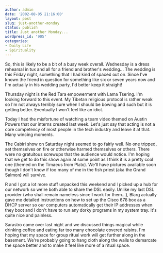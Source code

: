 ```yaml
---
author: admin
date: '2002-08-05 21:16:00'
layout: post
slug: just-another-monday
status: publish
title: Just another Monday...
wordpress_id: '905'
categories:
- Daily Life
- Spirituality
---
```

So, this is likely to be a bit of a busy week overall. Wednesday is a dress rehearsal in tux and all for a friend and brother's wedding... The wedding is this Friday night, something that I had kind of spaced out on. Since I've known the friend in question for something like six or seven years now and I'm actually in his wedding party, I'd better keep it straight!

Thursday night is the Red Tara empowerment with Lama Tsering. I'm looking forward to this event. My Tibetan religious protocol is rather weak so I'm not always terribly sure when I should be bowing and such but it is getting better. Eventually I won't feel like an idiot.

Today I had the misfortune of watching a team video themed on Austin Powers that our interns created last week. Let's just say that acting is not a core competency of most people in the tech industry and leave it at that. Many wincing moments.

The Cabiri show on Saturday night seemed to go fairly well. No one tripped, set themselves on fire or otherwise harmed themselves or others. There were no gratuitous screwups that the audience would notice. I'm hoping that we get to do this show again at some point as I think it is a pretty cool one (themed on the Timaeus from Plato). We'll have pictures available soon though I don't know if too many of me in the fish priest (aka the Grand Salmon) will survive.

R and I got a lot more stuff unpacked this weekend and I picked up a hub for our network so we're both able to share the DSL easily. Unlike my last DSL provider (who shall remain nameless since I work for them...), Blarg actually gave me detailed instructions on how to set up the Cisco 678 box as a DHCP server so our computers automatically get their IP addresses when they boot and I don't have to run any dorky programs in my system tray. It's quite nice and painless.

Sarastro came over last night and we discussed things magical while drinking coffee and eating far too many chocolate covered raisins. I'm hoping that my space for group ritual work will get further along in the basement. We're probably going to hang cloth along the walls to demarcate the space better and to make it feel like more of a ritual space.
